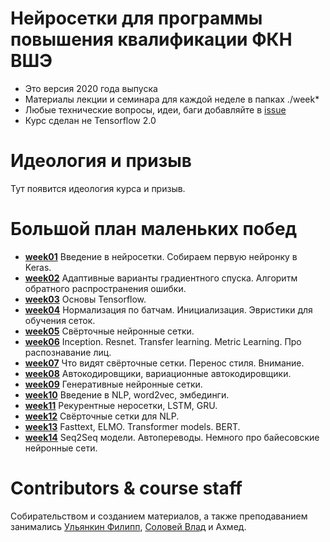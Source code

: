 Нейросетки для программы повышения квалификации ФКН ВШЭ
=====

* Это версия 2020 года выпуска 
* Материалы лекции и семинара для каждой неделе в папках ./week*
* Любые технические вопросы, идеи, баги добавляйте в [issue](https://github.com/FUlyankin/matstat_online/issues)
* Курс сделан не Tensorflow 2.0 

# Идеология и призыв

Тут появится идеология курса и призыв.


# Большой план маленьких побед

- [__week01__](./week01) Введение в нейросетки. Собираем первую нейронку в Keras.
- [__week02__](./week02) Адаптивные варианты градиентного спуска. Алгоритм обратного распространения ошибки.
- [__week03__](./week03) Основы Tensorflow. 
- [__week04__](./week04) Нормализация по батчам. Инициализация. Эвристики для обучения сеток. 
- [__week05__](./week05) Свёрточные нейронные сетки. 
- [__week06__](./week06) Inception. Resnet. Transfer learning. Metric Learning. Про распознавание лиц. 
- [__week07__](./week07) Что видят свёрточные сетки. Перенос стиля. Внимание.
- [__week08__](./week08) Автокодировщики, вариационные автокодировщики.
- [__week09__](./week09) Генеративные нейронные сетки.
- [__week10__](./week10) Введение в NLP, word2vec, эмбединги.
- [__week11__](./week11) Рекурентные неросетки, LSTM, GRU.
- [__week12__](./week12) Свёрточные сетки для NLP.
- [__week13__](./week13) Fasttext, ELMO. Transformer models.  BERT.
- [__week14__](./week14) Seq2Seq модели. Автопереводы. Немного про байесовские нейронные сети.


# Contributors & course staff

Собирательством и созданием материалов, а также преподаванием занимались [Ульянкин Филипп](https://github.com/FUlyankin), [Соловей Влад](https://github.com/solovyshka) и Ахмед.
